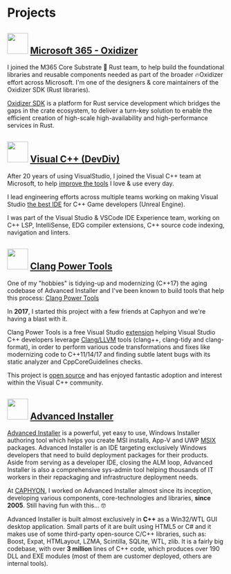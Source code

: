 # Projects

## <img src="https://upload.wikimedia.org/wikipedia/commons/thumb/0/0e/Microsoft_365_%282022%29.svg/200px-Microsoft_365_%282022%29.svg.png" height="48"> [Microsoft 365 - Oxidizer](https://en.wikipedia.org/wiki/Microsoft_365) 

I joined the M365 Core Substrate 🦀 Rust team, to help build the foundational libraries and reusable components needed as part of the broader 🔥Oxidizer effort across Microsoft. I'm one of the designers & core maintainers of the Oxidizer SDK (Rust libraries).   

[Oxidizer SDK](https://github.com/microservices-sdks/oxidizer-sdk) is a platform for Rust service development which bridges the gaps in the crate ecosystem, to deliver a turn-key solution to enable the efficient creation of high-scale high-availability and high-performance services in Rust.  

## <img src="https://upload.wikimedia.org/wikipedia/commons/thumb/2/2c/Visual_Studio_Icon_2022.svg/120px-Visual_Studio_Icon_2022.svg.png" height="48"> [Visual C++ (DevDiv)](https://en.wikipedia.org/wiki/Microsoft_Visual_C%2B%2B) 

After 20 years of using VisualStudio, I joined the Visual C++ team at Microsoft, to help [improve the tools](https://devblogs.microsoft.com/cppblog/faster-cpp-source-code-indexing/) I love & use every day.   

I lead engineering efforts across multiple teams working on making Visual Studio [the best IDE](https://devblogs.microsoft.com/cppblog/unreal-engine-cpp-game-development-made-easy-visual-studio-2022/) for C++ Game developers (Unreal Engine).  

I was part of the Visual Studio & VSCode IDE Experience team, working on C++ LSP, IntelliSense, EDG compiler extensions, C++ source code indexing, navigation and linters.  

## <img src="https://raw.githubusercontent.com/Caphyon/clang-power-tools/master/ClangPowerTools.png" height="48"> [Clang Power Tools](http://clangpowertools.com)  

One of my "hobbies" is tidying-up and modernizing (C++17) the aging codebase of Advanced Installer and I've been known to build tools that help this process: [Clang Power Tools](http://clangpowertools.com)   

In **2017**, I started this project with a few friends at Caphyon and we're having a blast with it.  

Clang Power Tools is a free Visual Studio [extension](https://marketplace.visualstudio.com/items?itemName=caphyon.ClangPowerTools) helping Visual Studio C++ developers leverage [Clang/LLVM](http://releases.llvm.org/download.html) tools (clang++, clang-tidy and clang-format), in order to perform various code transformations and fixes like modernizing code to C++11/14/17 and finding subtle latent bugs with its static analyzer and CppCoreGuidelines checks.  

This project is [open source](https://github.com/Caphyon/clang-power-tools) and has enjoyed fantastic adoption and interest within the Visual C++ community.  

## <img src="https://www.caphyon.com/img/index/ai-icon.svg" height="48"> [Advanced Installer](https://www.advancedinstaller.com) 

[Advanced Installer](https://www.advancedinstaller.com) is a powerful, yet easy to use, Windows Installer authoring tool which helps you create MSI installs, App-V and UWP [MSIX](https://www.advancedinstaller.com/msix-introduction.html) packages. Advanced Installer is an IDE targeting exclusively Windows developers that need to build deployment packages for their products. Aside from serving as a developer IDE, closing the ALM loop, Advanced Installer is also a comprehensive sys-admin tool helping thousands of IT workers in their repackaging and infrastructure deployment needs.

At [CAPHYON](https://www.caphyon.com), I worked on Advanced Installer almost since its inception, developing various components, core-technologies and libraries, **since 2005**. Still having fun with this... 🤓  

Advanced Installer is built almost exclusively in **C++** as a Win32/WTL GUI desktop application. Small parts of it are built using HTML5 or C# and it makes use of some third-party open-source C/C++ libraries, such as: Boost, Expat, HTMLayout, LZMA, Scintilla, SQLite, WTL, zlib.
It is a fairly big codebase, with over **3 million** lines of C++ code, which produces over 190 DLL and EXE modules (most of them are customer deployed, others are internal tools).  
